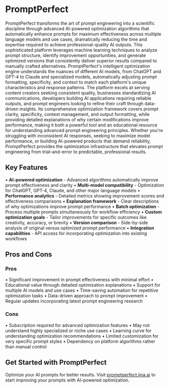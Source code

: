 # PromptPerfect

PromptPerfect transforms the art of prompt engineering into a scientific discipline through advanced AI-powered optimization algorithms that automatically enhance prompts for maximum effectiveness across multiple language models and use cases, dramatically reducing the time and expertise required to achieve professional-quality AI outputs. This sophisticated platform leverages machine learning techniques to analyze prompt structure, identify improvement opportunities, and generate optimized versions that consistently deliver superior results compared to manually crafted alternatives. PromptPerfect's intelligent optimization engine understands the nuances of different AI models, from ChatGPT and GPT-4 to Claude and specialized models, automatically adjusting prompt formatting, specificity, and context to match each platform's unique characteristics and response patterns. The platform excels at serving content creators seeking consistent quality, businesses standardizing AI communications, developers building AI applications requiring reliable outputs, and prompt engineers looking to refine their craft through data-driven insights. Its comprehensive optimization framework covers prompt clarity, specificity, context management, and output formatting, while providing detailed explanations of why certain modifications improve performance, making it both a powerful tool and an educational resource for understanding advanced prompt engineering principles. Whether you're struggling with inconsistent AI responses, seeking to maximize model performance, or building AI-powered products that demand reliability, PromptPerfect provides the optimization infrastructure that elevates prompt engineering from trial-and-error to predictable, professional results.

## Key Features

• **AI-powered optimization** - Advanced algorithms automatically improve prompt effectiveness and clarity
• **Multi-model compatibility** - Optimization for ChatGPT, GPT-4, Claude, and other major language models
• **Performance analytics** - Detailed metrics showing improvement scores and effectiveness comparisons
• **Explanation framework** - Clear descriptions of why optimizations improve prompt performance
• **Batch optimization** - Process multiple prompts simultaneously for workflow efficiency
• **Custom optimization goals** - Tailor improvements for specific outcomes like creativity, accuracy, or brevity
• **Version comparison** - Side-by-side analysis of original versus optimized prompt performance
• **Integration capabilities** - API access for incorporating optimization into existing workflows

## Pros and Cons

### Pros
• Significant improvement in prompt effectiveness with minimal effort
• Educational value through detailed optimization explanations
• Support for multiple AI models and use cases
• Time-saving automation for repetitive optimization tasks
• Data-driven approach to prompt improvement
• Regular updates incorporating latest prompt engineering research

### Cons
• Subscription required for advanced optimization features
• May not understand highly specialized or niche use cases
• Learning curve for understanding optimization recommendations
• Limited customization for very specific prompt styles
• Dependency on platform algorithms rather than manual control

## Get Started with PromptPerfect

Optimize your AI prompts for better results. Visit [promptperfect.jina.ai](https://promptperfect.jina.ai) to start improving your prompts with AI-powered optimization.